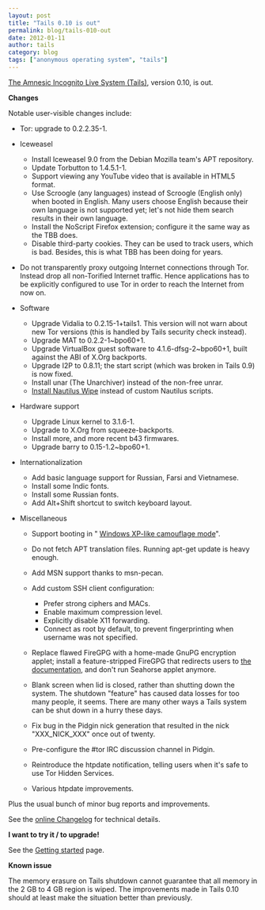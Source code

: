 ```yaml
---
layout: post
title: "Tails 0.10 is out"
permalink: blog/tails-010-out
date: 2012-01-11
author: tails
category: blog
tags: ["anonymous operating system", "tails"]
---
```


[The Amnesic Incognito Live System (Tails)](https://tails.boum.org/), version 0.10, is out.

**Changes**

Notable user-visible changes include:

- Tor: upgrade to 0.2.2.35-1.
- Iceweasel
  - Install Iceweasel 9.0 from the Debian Mozilla team's APT repository.
  - Update Torbutton to 1.4.5.1-1.
  - Support viewing any YouTube video that is available in HTML5 format.
  - Use Scroogle (any languages) instead of Scroogle (English only) when booted in English. Many users choose English because their own language is not supported yet; let's not hide them search results in their own language.
  - Install the NoScript Firefox extension; configure it the same way as the TBB does.
  - Disable third-party cookies. They can be used to track users, which is bad. Besides, this is what TBB has been doing for years.

- Do not transparently proxy outgoing Internet connections through Tor. Instead drop all non-Torified Internet traffic. Hence applications has to be explicitly configured to use Tor in order to reach the Internet from now on.
- Software
  - Upgrade Vidalia to 0.2.15-1+tails1. This version will not warn about new Tor versions (this is handled by Tails security check instead).
  - Upgrade MAT to 0.2.2-1~bpo60+1.
  - Upgrade VirtualBox guest software to 4.1.6-dfsg-2~bpo60+1, built against the ABI of X.Org backports.
  - Upgrade I2P to 0.8.11; the start script (which was broken in Tails 0.9) is now fixed.
  - Install unar (The Unarchiver) instead of the non-free unrar.
  - [Install Nautilus Wipe](https://tails.boum.org/doc/encryption_and_privacy/secure_deletion/) instead of custom Nautilus scripts.

- Hardware support
  - Upgrade Linux kernel to 3.1.6-1.
  - Upgrade to X.Org from squeeze-backports.
  - Install more, and more recent b43 firmwares.
  - Upgrade barry to 0.15-1.2~bpo60+1.

- Internationalization
  - Add basic language support for Russian, Farsi and Vietnamese.
  - Install some Indic fonts.
  - Install some Russian fonts.
  - Add Alt+Shift shortcut to switch keyboard layout.

- Miscellaneous
  - Support booting in " [Windows XP-like camouflage mode](https://tails.boum.org/doc/first_steps/windows_theme/)".
  - Do not fetch APT translation files. Running apt-get update is heavy enough.
  - Add MSN support thanks to msn-pecan.
  - Add custom SSH client configuration:
    - Prefer strong ciphers and MACs.
    - Enable maximum compression level.
    - Explicitly disable X11 forwarding.
    - Connect as root by default, to prevent fingerprinting when username was not specified.

  - Replace flawed FireGPG with a home-made GnuPG encryption applet; install a feature-stripped FireGPG that redirects users to [the documentation](https://tails.boum.org/doc/encryption_and_privacy/FireGPG_susceptible_to_devastating_attacks/), and don't run Seahorse applet anymore.
  - Blank screen when lid is closed, rather than shutting down the system. The shutdown "feature" has caused data losses for too many people, it seems. There are many other ways a Tails system can be shut down in a hurry these days.
  - Fix bug in the Pidgin nick generation that resulted in the nick "XXX\_NICK\_XXX" once out of twenty.
  - Pre-configure the #tor IRC discussion channel in Pidgin.
  - Reintroduce the htpdate notification, telling users when it's safe to use Tor Hidden Services.
  - Various htpdate improvements.

Plus the usual bunch of minor bug reports and improvements.

See the [online Changelog](http://git.immerda.ch/?p=amnesia.git;a=blob_plain;f=debian/changelog;hb=refs/tags/0.10) for technical details.

**I want to try it / to upgrade!**

See the [Getting started](https://tails.boum.org/getting_started/) page.

**Known issue**

The memory erasure on Tails shutdown cannot guarantee that all memory in the 2 GB to 4 GB region is wiped. The improvements made in Tails 0.10 should at least make the situation better than previously.

